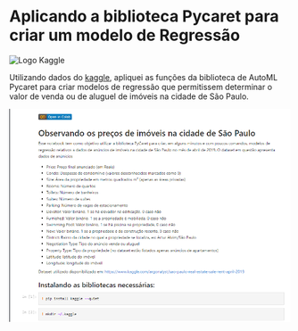 # Aplicando a biblioteca Pycaret para criar um modelo de Regressão

![Logo Kaggle](https://www.kaggle.com/static/images/logos/kaggle-logo-gray-300.png)

Utilizando dados do [kaggle](https://www.kaggle.com/argonalyst/sao-paulo-real-estate-sale-rent-april-2019), apliquei as funções da biblioteca de AutoML Pycaret para criar modelos de regressão que permitissem determinar o valor de venda ou de aluguel de imóveis na cidade de São Paulo.

![Captura de tela do notebook](jupyter_notebook.png)
